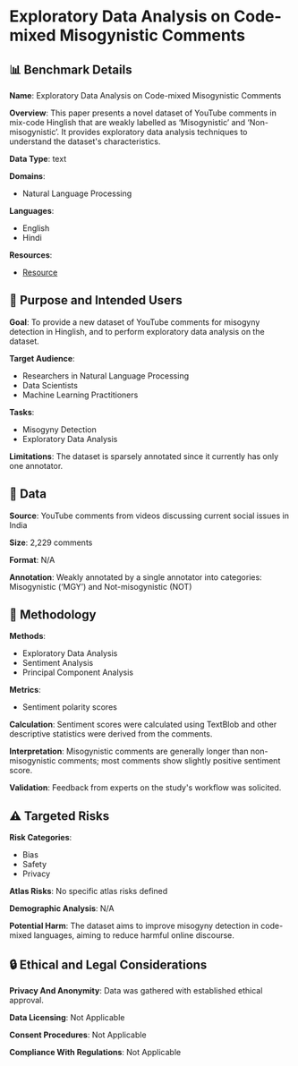 # Exploratory Data Analysis on Code-mixed Misogynistic Comments

## 📊 Benchmark Details

**Name**: Exploratory Data Analysis on Code-mixed Misogynistic Comments

**Overview**: This paper presents a novel dataset of YouTube comments in mix-code Hinglish that are weakly labelled as ‘Misogynistic’ and ‘Non-misogynistic’. It provides exploratory data analysis techniques to understand the dataset's characteristics.

**Data Type**: text

**Domains**:
- Natural Language Processing

**Languages**:
- English
- Hindi

**Resources**:
- [Resource](https://isdsi2023.iimranchi.ac.in)

## 🎯 Purpose and Intended Users

**Goal**: To provide a new dataset of YouTube comments for misogyny detection in Hinglish, and to perform exploratory data analysis on the dataset.

**Target Audience**:
- Researchers in Natural Language Processing
- Data Scientists
- Machine Learning Practitioners

**Tasks**:
- Misogyny Detection
- Exploratory Data Analysis

**Limitations**: The dataset is sparsely annotated since it currently has only one annotator.

## 💾 Data

**Source**: YouTube comments from videos discussing current social issues in India

**Size**: 2,229 comments

**Format**: N/A

**Annotation**: Weakly annotated by a single annotator into categories: Misogynistic (‘MGY’) and Not-misogynistic (NOT)

## 🔬 Methodology

**Methods**:
- Exploratory Data Analysis
- Sentiment Analysis
- Principal Component Analysis

**Metrics**:
- Sentiment polarity scores

**Calculation**: Sentiment scores were calculated using TextBlob and other descriptive statistics were derived from the comments.

**Interpretation**: Misogynistic comments are generally longer than non-misogynistic comments; most comments show slightly positive sentiment score.

**Validation**: Feedback from experts on the study's workflow was solicited.

## ⚠️ Targeted Risks

**Risk Categories**:
- Bias
- Safety
- Privacy

**Atlas Risks**:
No specific atlas risks defined

**Demographic Analysis**: N/A

**Potential Harm**: The dataset aims to improve misogyny detection in code-mixed languages, aiming to reduce harmful online discourse.

## 🔒 Ethical and Legal Considerations

**Privacy And Anonymity**: Data was gathered with established ethical approval.

**Data Licensing**: Not Applicable

**Consent Procedures**: Not Applicable

**Compliance With Regulations**: Not Applicable
